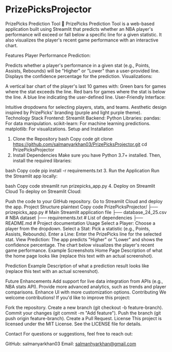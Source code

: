 ﻿# PrizePicksProjector
PrizePicks Prediction Tool
🏀 PrizePicks Prediction Tool is a web-based application built using Streamlit that predicts whether an NBA player's performance will exceed or fall below a specific line for a given statistic. It also visualizes the player's recent game performance with an interactive chart.

Features
Player Performance Prediction:

Predicts whether a player's performance in a given stat (e.g., Points, Assists, Rebounds) will be "Higher" or "Lower" than a user-provided line.
Displays the confidence percentage for the prediction.
Visualizations:

A vertical bar chart of the player's last 10 games with:
Green bars for games where the stat exceeds the line.
Red bars for games where the stat is below the line.
A blue line indicating the user-defined line.
User-Friendly Interface:

Intuitive dropdowns for selecting players, stats, and teams.
Aesthetic design inspired by PrizePicks' branding (purple and light purple theme).
Technology Stack
Frontend: Streamlit
Backend: Python
Libraries:
pandas: For data manipulation.
scikit-learn: For machine learning predictions.
matplotlib: For visualizations.
Setup and Installation
1. Clone the Repository
bash
Copy code
git clone https://github.com/salmanyarkhan03/PrizePicksProjector.git
cd PrizePicksProjector
2. Install Dependencies
Make sure you have Python 3.7+ installed. Then, install the required libraries:

bash
Copy code
pip install -r requirements.txt
3. Run the Application
Run the Streamlit app locally:

bash
Copy code
streamlit run prizepicks_app.py
4. Deploy on Streamlit Cloud
To deploy on Streamlit Cloud:

Push the code to your GitHub repository.
Go to Streamlit Cloud and deploy the app.
Project Structure
plaintext
Copy code
PrizePicksProjector/
├── prizepicks_app.py      # Main Streamlit application file
├── database_24_25.csv     # NBA dataset
├── requirements.txt       # List of dependencies
├── README.md              # Project documentation
Usage
Select a Player: Choose a player from the dropdown.
Select a Stat: Pick a statistic (e.g., Points, Assists, Rebounds).
Enter a Line: Enter the PrizePicks line for the selected stat.
View Prediction:
The app predicts "Higher" or "Lower" and shows the confidence percentage.
The chart below visualizes the player's recent game performance.
Example Screenshots
Home Page
Description of what the home page looks like (replace this text with an actual screenshot).

Prediction Example
Description of what a prediction result looks like (replace this text with an actual screenshot).

Future Enhancements
Add support for live data integration from APIs (e.g., NBA stats API).
Provide more advanced analytics, such as trends and player comparisons.
Enhance UI with more customization options.
Contributing
We welcome contributions! If you'd like to improve this project:

Fork the repository.
Create a new branch (git checkout -b feature-branch).
Commit your changes (git commit -m "Add feature").
Push the branch (git push origin feature-branch).
Create a Pull Request.
License
This project is licensed under the MIT License. See the LICENSE file for details.

Contact
For questions or suggestions, feel free to reach out:

GitHub: salmanyarkhan03
Email: salmanhyarkhan@gmail.com
